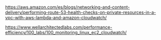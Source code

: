 https://aws.amazon.com/es/blogs/networking-and-content-delivery/performing-route-53-health-checks-on-private-resources-in-a-vpc-with-aws-lambda-and-amazon-cloudwatch/

https://www.wellarchitectedlabs.com/performance-efficiency/100_labs/100_monitoring_linux_ec2_cloudwatch/